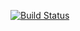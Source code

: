 [![Build Status](https://travis-ci.org/mkorszun/okrest.png?branch=master)](https://travis-ci.org/mkorszun/okrest)
